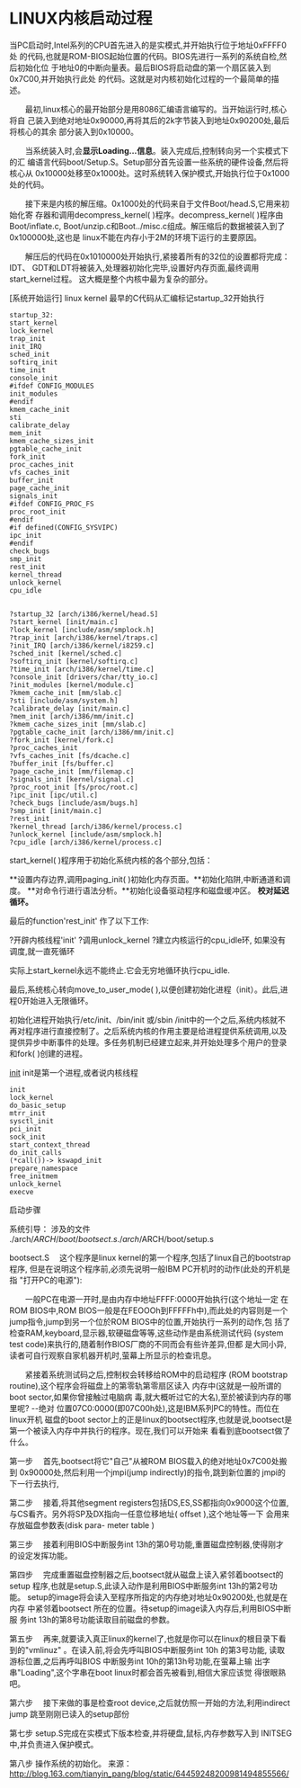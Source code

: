 # LINUX内核启动过程 #

当PC启动时,Intel系列的CPU首先进入的是实模式,并开始执行位于地址0xFFFF0处
的代码,也就是ROM-BIOS起始位置的代码。BIOS先进行一系列的系统自检,然后初始化位
于地址0的中断向量表。最后BIOS将启动盘的第一个扇区装入到0x7C00,并开始执行此处
的代码。这就是对内核初始化过程的一个最简单的描述。

　　最初,linux核心的最开始部分是用8086汇编语言编写的。当开始运行时,核心将自
己装入到绝对地址0x90000,再将其后的2k字节装入到地址0x90200处,最后将核心的其余
部分装入到0x10000。

　　当系统装入时,会**显示Loading...信息**。装入完成后,控制转向另一个实模式下的汇
编语言代码boot/Setup.S。Setup部分首先设置一些系统的硬件设备,然后将核心从
0x10000处移至0x1000处。这时系统转入保护模式,开始执行位于0x1000处的代码。

　　接下来是内核的解压缩。0x1000处的代码来自于文件Boot/head.S,它用来初始化寄
存器和调用decompress\_kernel( )程序。decompress\_kernel( )程序由Boot/inflate.c,
Boot/unzip.c和Boot../misc.c组成。解压缩后的数据被装入到了0x100000处,这也是
linux不能在内存小于2M的环境下运行的主要原因。

　　解压后的代码在0x1010000处开始执行,紧接着所有的32位的设置都将完成： IDT、
GDT和LDT将被装入,处理器初始化完毕,设置好内存页面,最终调用start\_kernel过程。
这大概是整个内核中最为复杂的部分。

[系统开始运行]
linux kernel 最早的C代码从汇编标记startup\_32开始执行
```
startup_32:
start_kernel
lock_kernel
trap_init
init_IRQ
sched_init
softirq_init
time_init
console_init
#ifdef CONFIG_MODULES
init_modules
#endif
kmem_cache_init
sti
calibrate_delay
mem_init
kmem_cache_sizes_init
pgtable_cache_init
fork_init
proc_caches_init
vfs_caches_init
buffer_init
page_cache_init
signals_init
#ifdef CONFIG_PROC_FS
proc_root_init
#endif
#if defined(CONFIG_SYSVIPC)
ipc_init
#endif
check_bugs
smp_init
rest_init
kernel_thread
unlock_kernel
cpu_idle


?startup_32 [arch/i386/kernel/head.S]
?start_kernel [init/main.c]
?lock_kernel [include/asm/smplock.h]
?trap_init [arch/i386/kernel/traps.c]
?init_IRQ [arch/i386/kernel/i8259.c]
?sched_init [kernel/sched.c]
?softirq_init [kernel/softirq.c]
?time_init [arch/i386/kernel/time.c]
?console_init [drivers/char/tty_io.c]
?init_modules [kernel/module.c]
?kmem_cache_init [mm/slab.c]
?sti [include/asm/system.h]
?calibrate_delay [init/main.c]
?mem_init [arch/i386/mm/init.c]
?kmem_cache_sizes_init [mm/slab.c]
?pgtable_cache_init [arch/i386/mm/init.c]
?fork_init [kernel/fork.c]
?proc_caches_init
?vfs_caches_init [fs/dcache.c]
?buffer_init [fs/buffer.c]
?page_cache_init [mm/filemap.c]
?signals_init [kernel/signal.c]
?proc_root_init [fs/proc/root.c]
?ipc_init [ipc/util.c]
?check_bugs [include/asm/bugs.h]
?smp_init [init/main.c]
?rest_init
?kernel_thread [arch/i386/kernel/process.c]
?unlock_kernel [include/asm/smplock.h]
?cpu_idle [arch/i386/kernel/process.c]
```
start\_kernel( )程序用于初始化系统内核的各个部分,包括：

**设置内存边界,调用paging\_init( )初始化内存页面。**初始化陷阱,中断通道和调度。
**对命令行进行语法分析。**初始化设备驱动程序和磁盘缓冲区。
**校对延迟循环。**

最后的function'rest\_init' 作了以下工作:

?开辟内核线程'init'
?调用unlock\_kernel
?建立内核运行的cpu\_idle环, 如果没有调度,就一直死循环

实际上start\_kernel永远不能终止.它会无穷地循环执行cpu\_idle.

最后,系统核心转向move\_to\_user\_mode( ),以便创建初始化进程（init）。此后,进程0开始进入无限循环。

初始化进程开始执行/etc/init、/bin/init 或/sbin /init中的一个之后,系统内核就不再对程序进行直接控制了。之后系统内核的作用主要是给进程提供系统调用,以及提供异步中断事件的处理。多任务机制已经建立起来,并开始处理多个用户的登录和fork( )创建的进程。

[init](init.md)
init是第一个进程,或者说内核线程
```
init
lock_kernel
do_basic_setup
mtrr_init
sysctl_init
pci_init
sock_init
start_context_thread
do_init_calls
(*call())-> kswapd_init
prepare_namespace
free_initmem
unlock_kernel
execve
```

启动步骤

系统引导：
涉及的文件
./arch/$ARCH/boot/bootsect.s
./arch/$ARCH/boot/setup.s

bootsect.S
　这个程序是linux kernel的第一个程序,包括了linux自己的bootstrap程序,
但是在说明这个程序前,必须先说明一般IBM PC开机时的动作(此处的开机是指
"打开PC的电源"):

　　一般PC在电源一开时,是由内存中地址FFFF:0000开始执行(这个地址一定
在ROM BIOS中,ROM BIOS一般是在FEOOOh到FFFFFh中),而此处的内容则是一个
jump指令,jump到另一个位於ROM BIOS中的位置,开始执行一系列的动作,包
括了检查RAM,keyboard,显示器,软硬磁盘等等,这些动作是由系统测试代码
(system test code)来执行的,随着制作BIOS厂商的不同而会有些许差异,但都
是大同小异,读者可自行观察自家机器开机时,萤幕上所显示的检查讯息。

　　紧接着系统测试码之后,控制权会转移给ROM中的启动程序
(ROM bootstrap routine),这个程序会将磁盘上的第零轨第零扇区读入
内存中(这就是一般所谓的boot sector,如果你曾接触过电脑病
毒,就大概听过它的大名),至於被读到内存的哪里呢? --绝对
位置07C0:0000(即07C00h处),这是IBM系列PC的特性。而位在linux开机
磁盘的boot sector上的正是linux的bootsect程序,也就是说,bootsect是
第一个被读入内存中并执行的程序。现在,我们可以开始来
看看到底bootsect做了什么。

第一步
　首先,bootsect将它"自己"从被ROM BIOS载入的绝对地址0x7C00处搬到
0x90000处,然后利用一个jmpi(jump indirectly)的指令,跳到新位置的
jmpi的下一行去执行,

第二步
　接着,将其他segment registers包括DS,ES,SS都指向0x9000这个位置,
与CS看齐。另外将SP及DX指向一任意位移地址( offset ),这个地址等一下
会用来存放磁盘参数表(disk para- meter table )

第三步
　接着利用BIOS中断服务int 13h的第0号功能,重置磁盘控制器,使得刚才
的设定发挥功能。

第四步
　完成重置磁盘控制器之后,bootsect就从磁盘上读入紧邻着bootsect的setup
程序,也就是setup.S,此读入动作是利用BIOS中断服务int 13h的第2号功能。
setup的image将会读入至程序所指定的内存绝对地址0x90200处,也就是在内存
中紧邻着bootsect 所在的位置。待setup的image读入内存后,利用BIOS中断服
务int 13h的第8号功能读取目前磁盘的参数。

第五步
　再来,就要读入真正linux的kernel了,也就是你可以在linux的根目录下看
到的"vmlinuz" 。在读入前,将会先呼叫BIOS中断服务int 10h 的第3号功能,
读取游标位置,之后再呼叫BIOS 中断服务int 10h的第13h号功能,在萤幕上输
出字串"Loading",这个字串在boot linux时都会首先被看到,相信大家应该觉
得很眼熟吧。

第六步
　接下来做的事是检查root device,之后就仿照一开始的方法,利用indirect
jump 跳至刚刚已读入的setup部份

第七步
setup.S完成在实模式下版本检查,并将硬盘,鼠标,内存参数写入到 INITSEG
中,并负责进入保护模式。

第八步
操作系统的初始化。
来源：http://blog.163.com/tianyin_pang/blog/static/64459248200981494855566/